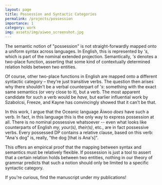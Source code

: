 ```yaml
---
layout: page
title: Possession and Syntactic Categories
permalink: /projects/possession
importance: 1
category: work
img: assets/img/aiwoo_screenshot.jpg
---
```


The semantic notion of "possession" is not straight-forwardly mapped onto a uniform syntax across languages. In English, this is represented by *'s*, which is part of the nominal extended projection. Semantically, *'s* denotes a two-place function, asserting that some kind of contextually determined relation holds between two entities. 

Of course, other two-place functions in English are mapped onto a different syntactic category – they're just transitive verbs. The question then arises why there shouldn't be a verbal counterpart of *'s*: something with the exact same semantics (or very close to it), but a verb. The most apparent candidate for such a verb would be *have*, but earlier influential work by Szabolcsi, Freeze, and Kayne has convincingly showed that it can't be that.

In this work, I argue that the Oceanic language Äiwoo *does* have such a verb. In fact, in this language this is the only way to express possession at all. There is no nominal possessive whatsoever -- even what looks like counterparts of English *my, your(s), their(s)*, etc., are in fact possessive verbs. Every possessed DP contains a relative clause, based on this verb: "Ana's dog" is, really, "the dog [that is Ana's]".

This offers an empirical proof that the mapping between syntax and semantics must be relatively flexible. If possession is just a tool to assert that a certain relation holds between two entities, nothing in our theory of grammar predicts that such a notion should only be limited to a specific syntactic category.

If you're curious, find the manuscript under my publications!